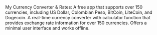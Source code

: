 My Currency Converter & Rates: A free app that supports over 150 currencies, including US Dollar, Colombian Peso, BitCoin, LiteCoin, and Dogecoin. 
A real-time currency converter with calculator function that provides exchange rate information for over 150 currencies.
Offers a minimal user interface and works offline. 
